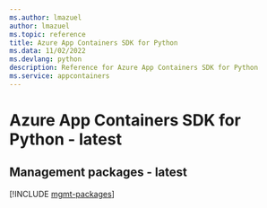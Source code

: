 ```yaml
---
ms.author: lmazuel
author: lmazuel
ms.topic: reference
title: Azure App Containers SDK for Python
ms.data: 11/02/2022
ms.devlang: python
description: Reference for Azure App Containers SDK for Python
ms.service: appcontainers
---
```

# Azure App Containers SDK for Python - latest

## Management packages - latest
[!INCLUDE [mgmt-packages](app-containers-mgmt-index.md)]